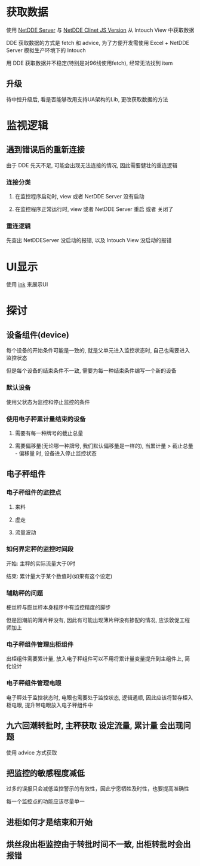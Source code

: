 # 获取数据
使用 [NetDDE Server](https://github.com/chrisoldwood/NetDDE) 与 [NetDDE Clinet JS Version](https://github.com/st-one-io/netdde) 从 Intouch View 中获取数据

DDE 获取数据的方式是 fetch 和 advice, 为了方便开发需使用 Excel + NetDDE Server 模拟生产环境下的 Intouch

用 DDE 获取数据并不稳定(特别是对96线使用fetch), 经常无法找到 item 

## 升级

待中控升级后, 看是否能够改用支持UA架构的Lib, 更改获取数据的方法

# 监视逻辑


## 遇到错误后的重新连接

由于 DDE 先天不足, 可能会出现无法连接的情况, 因此需要健壮的重连逻辑

### 连接分类

1. 在监控程序启动时, view 或者 NetDDE Server 没有启动

2. 在监控程序正常运行时, view 或者 NetDDE Server 重启 或者 关闭了 

### 重连逻辑

先查出 NetDDEServer 没启动的报错, 以及 Intouch View 没启动的报错 

# UI显示

使用 [ink](https://github.com/vadimdemedes/ink) 来展示UI

# 探讨

## 设备组件(device)

每个设备的开始条件可能是一致的, 就是父单元进入监控状态时, 自己也需要进入监控状态

但是每个设备的结束条件不一致, 需要为每一种结束条件编写一个新的设备

### 默认设备

使用父状态为监控和停止监控的条件

### 使用电子秤累计量结束的设备

1. 需要有每一种牌号的截止总量

2. 需要偏移量(无论哪一种牌号, 我们默认偏移量是一样的), 当累计量 > 截止总量 - 偏移量 时, 设备进入停止监控状态

## 电子秤组件

### 电子秤组件的监控点

1. 来料

2. 虚走

3. 流量波动


### 如何界定秤的监控时间段

开始: 主秤的实际流量大于0时

结束: 累计量大于某个数值时(如果有这个设定)

### 辅助秤的问题

梗丝秤与膨丝秤本身程序中有监控精度的脚步

但是回潮前的薄片秤没有, 因此有可能出现薄片秤没有掺配的情况, 应该敦促工程师加上


### 电子秤组件管理出柜组件

出柜组件需要累计量, 放入电子秤组件可以不用将累计量变量提升到主组件上, 简化设计

### 电子秤组件管理电眼

电子秤处于监控状态时, 电眼也需要处于监控状态, 逻辑通顺, 因此应该将暂存柜入柜电眼, 提升带电眼放入电子秤组件中


## 九六回潮转批时, 主秤获取 设定流量, 累计量 会出现问题

使用 advice 方式获取


## 把监控的敏感程度减低

过多的误报只会减低监控警示的有效性，因此宁愿牺牲及时性，也要提高准确性

每一个监控点的功能应该尽量单一

## 进柜如何才是结束和开始


## 烘丝段出柜监控由于转批时间不一致, 出柜转批时会出报错

## 